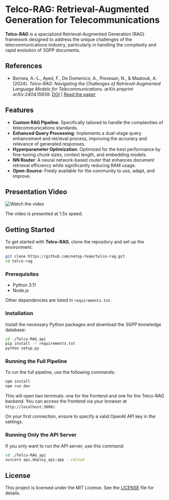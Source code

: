 # Telco-RAG: Retrieval-Augmented Generation for Telecommunications

**Telco-RAG** is a specialized Retrieval-Augmented Generation (RAG) framework designed to address the unique challenges of the telecommunications industry, particularly in handling the complexity and rapid evolution of 3GPP documents.

## References

- Bornea, A.-L., Ayed, F., De Domenico, A., Piovesan, N., & Maatouk, A. (2024). *Telco-RAG: Navigating the Challenges of Retrieval-Augmented Language Models for Telecommunications*. *arXiv preprint arXiv:2404.15939*. [DOI](https://doi.org/10.48550/arXiv.2404.15939) | [Read the paper](https://arxiv.org/pdf/2404.15939.pdf)

## Features

- **Custom RAG Pipeline**: Specifically tailored to handle the complexities of telecommunications standards.
- **Enhanced Query Processing**: Implements a dual-stage query enhancement and retrieval process, improving the accuracy and relevance of generated responses.
- **Hyperparameter Optimization**: Optimized for the best performance by fine-tuning chunk sizes, context length, and embedding models.
- **NN Router**: A neural network-based router that enhances document retrieval efficiency while significantly reducing RAM usage.
- **Open-Source**: Freely available for the community to use, adapt, and improve.

## Presentation Video

![Watch the video](https://github.com/netop-team/Telco-RAG/blob/main/video_720p.gif)

The video is presented at 1.5x speed.

## Getting Started

To get started with **Telco-RAG**, clone the repository and set up the environment:

```bash
git clone https://github.com/netop-team/telco-rag.git
cd telco-rag
```

### Prerequisites

- Python 3.11
- Node.js

Other dependencies are listed in `requirements.txt`.

### Installation

Install the necessary Python packages and download the 3GPP knowledge database:

```bash
cd ./Telco-RAG_api
pip install -r requirements.txt
python setup.py
```

### Running the Full Pipeline

To run the full pipeline, use the following commands:

```bash
npm install
npm run dev
```

This will open two terminals: one for the frontend and one for the Telco-RAG backend. You can access the frontend via your browser at `http://localhost:3000/`.

On your first connection, ensure to specify a valid OpenAI API key in the settings.

### Running Only the API Server

If you only want to run the API server, use this command:

```bash
cd ./Telco-RAG_api
uvicorn api.deploy_api:app --reload
```

## License

This project is licensed under the MIT License. See the [LICENSE](./LICENSE) file for details.
